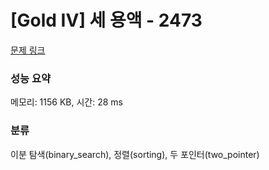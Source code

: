 # [Gold IV] 세 용액 - 2473 

[문제 링크](https://www.acmicpc.net/problem/2473) 

### 성능 요약

메모리: 1156 KB, 시간: 28 ms

### 분류

이분 탐색(binary_search), 정렬(sorting), 두 포인터(two_pointer)

